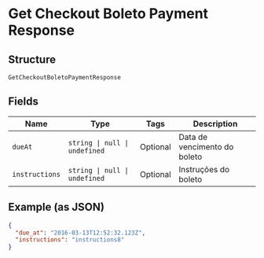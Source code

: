 
# Get Checkout Boleto Payment Response

## Structure

`GetCheckoutBoletoPaymentResponse`

## Fields

| Name | Type | Tags | Description |
|  --- | --- | --- | --- |
| `dueAt` | `string \| null \| undefined` | Optional | Data de vencimento do boleto |
| `instructions` | `string \| null \| undefined` | Optional | Instruções do boleto |

## Example (as JSON)

```json
{
  "due_at": "2016-03-13T12:52:32.123Z",
  "instructions": "instructions8"
}
```

